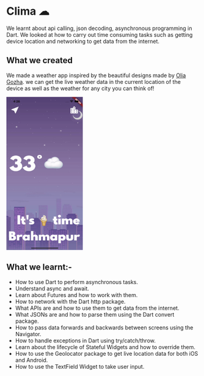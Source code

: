 # Clima ☁

We learnt about api calling, json decoding, asynchronous programming in Dart. We looked at how to carry out time consuming tasks such as getting device location and networking to get data from the internet. 


## What we created

We made a weather app inspired by the beautiful designs made by [Olia Gozha](https://dribbble.com/shots/4663154-). we can get the live weather data in the current location of the device as well as the weather for any city you can think of!

<img src="https://github.com/anshumanbisoyi/Clima-App/blob/master/images/ezgif.com-gif-maker.gif" width="200" height="400" />

## What we learnt:-

- How to use Dart to perform asynchronous tasks.
- Understand async and await.
- Learn about Futures and how to work with them.
- How to network with the Dart http package.
- What APIs are and how to use them to get data from the internet.
- What JSONs are and how to parse them using the Dart convert package.
- How to pass data forwards and backwards between screens using the Navigator.
- How to handle exceptions in Dart using try/catch/throw.
- Learn about the lifecycle of Stateful Widgets and how to override them.
- How to use the Geolocator package to get live location data for both iOS and Android.
- How to use the TextField Widget to take user input.

